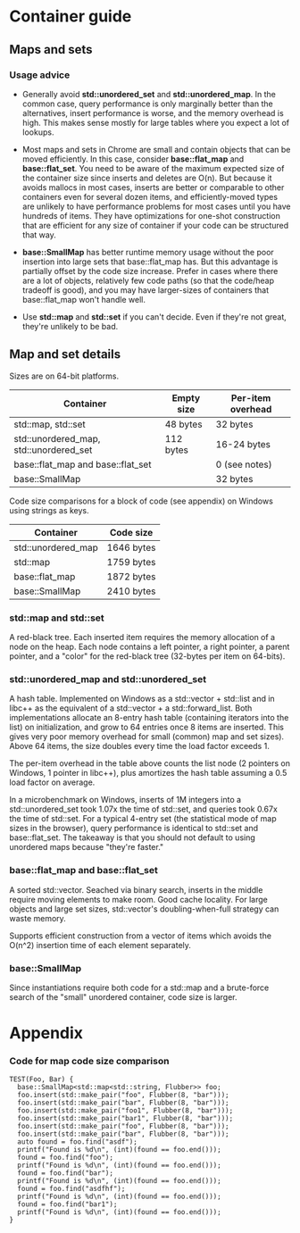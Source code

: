 # Container guide 

## Maps and sets

### Usage advice

  * Generally avoid **std::unordered\_set** and **std::unordered\_map**. In the
    common case, query performance is only marginally better than the
    alternatives, insert performance is worse, and the memory overhead is
    high. This makes sense mostly for large tables where you expect a lot of
    lookups.

  * Most maps and sets in Chrome are small and contain objects that can be
    moved efficiently. In this case, consider **base::flat\_map** and
    **base::flat\_set**. You need to be aware of the maximum expected size of
    the container size since inserts and deletes are O(n). But because it
    avoids mallocs in most cases, inserts are better or comparable to other
    containers even for several dozen items, and efficiently-moved types are
    unlikely to have performance problems for most cases until you have
    hundreds of items. They have optimizations for one-shot construction that
    are efficient for any size of container if your code can be structured that
    way.

  * **base::SmallMap** has better runtime memory usage without the poor insertion
    into large sets that base::flat_map has. But this advantage is partially
    offset by the code size increase. Prefer in cases where there are a lot
    of objects, relatively few code paths (so that the code/heap tradeoff is
    good), and you may have larger-sizes of containers that base::flat\_map
    won't handle well.

  * Use **std::map** and **std::set** if you can't decide. Even if they're not
    great, they're unlikely to be bad.

## Map and set details

Sizes are on 64-bit platforms.

| Container                                | Empty size | Per-item overhead |
| ---------------------------------------- | ---------- | ----------------- |
| std::map, std::set                       | 48 bytes   | 32 bytes          |
| std::unordered\_map, std::unordered\_set | 112 bytes  | 16-24 bytes       |
| base::flat\_map and base::flat\_set      |            | 0 (see notes)     |
| base::SmallMap                           |            | 32 bytes          |

Code size comparisons for a block of code (see appendix) on Windows using
strings as keys.

| Container           | Code size  |
| ------------------- | ---------- |
| std::unordered\_map | 1646 bytes |
| std::map            | 1759 bytes |
| base::flat_map      | 1872 bytes |
| base::SmallMap      | 2410 bytes |

### std::map and std::set

A red-black tree. Each inserted item requires the memory allocation of a node
on the heap. Each node contains a left pointer, a right pointer, a parent
pointer, and a "color" for the red-black tree (32-bytes per item on 64-bits).

### std::unordered\_map and std::unordered\_set

A hash table. Implemented on Windows as a std::vector + std::list and in libc++
as the equivalent of a std::vector + a std::forward_list. Both implementations
allocate an 8-entry hash table (containing iterators into the list)
on initialization, and grow to 64 entries once 8 items are inserted. This gives
very poor memory overhead for small (common) map and set sizes). Above 64 items,
the size doubles every time the load factor exceeds 1.

The per-item overhead in the table above counts the list node (2 pointers on
Windows, 1 pointer in libc++), plus amortizes the hash table assuming a 0.5
load factor on average.

In a microbenchmark on Windows, inserts of 1M integers into a
std::unordered\_set took 1.07x the time of std::set, and queries took 0.67x the
time of std::set. For a typical 4-entry set (the statistical mode of map sizes
in the browser), query performance is identical to std::set and base::flat\_set.
The takeaway is that you should not default to using unordered maps because
"they're faster."

### base::flat\_map and base::flat\_set

A sorted std::vector. Seached via binary search, inserts in the middle require
moving elements to make room. Good cache locality. For large objects and large
set sizes, std::vector's doubling-when-full strategy can waste memory.

Supports efficient construction from a vector of items which avoids the O(n^2)
insertion time of each element separately.

### base::SmallMap

Since instantiations require both code for a std::map and a brute-force
search of the "small" unordered container, code size is larger.


# Appendix

### Code for map code size comparison

```
TEST(Foo, Bar) {
  base::SmallMap<std::map<std::string, Flubber>> foo;
  foo.insert(std::make_pair("foo", Flubber(8, "bar")));
  foo.insert(std::make_pair("bar", Flubber(8, "bar")));
  foo.insert(std::make_pair("foo1", Flubber(8, "bar")));
  foo.insert(std::make_pair("bar1", Flubber(8, "bar")));
  foo.insert(std::make_pair("foo", Flubber(8, "bar")));
  foo.insert(std::make_pair("bar", Flubber(8, "bar")));
  auto found = foo.find("asdf");
  printf("Found is %d\n", (int)(found == foo.end()));
  found = foo.find("foo");
  printf("Found is %d\n", (int)(found == foo.end()));
  found = foo.find("bar");
  printf("Found is %d\n", (int)(found == foo.end()));
  found = foo.find("asdfhf");
  printf("Found is %d\n", (int)(found == foo.end()));
  found = foo.find("bar1");
  printf("Found is %d\n", (int)(found == foo.end()));
}
```
